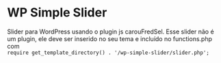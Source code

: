 <h1>WP Simple Slider</h1>
Slider para WordPress usando o plugin js carouFredSel. Esse slider não é um plugin, ele deve ser inserido no seu tema e incluído no functions.php com <br>
<code>require get_template_directory() . '/wp-simple-slider/slider.php';</code>